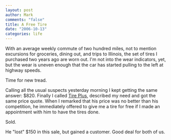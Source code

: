 ```yaml
--- 
layout: post
author: Mark
comments: "false"
title: A Free Tire
date: "2006-10-13"
categories: life
---
```

With an average weekly commute of two hundred miles, not to mention excursions for groceries, dining out, and trips to Illinois, the set of tires I purchased two years ago are worn out. I'm not into the wear indicators, yet, but the wear is uneven enough that the car has started pulling to the left at highway speeds.

Time for new tread.

Calling all the usual suspects yesterday morning I kept getting the same answer: $820. Finally I called <a href="http://www.tiresplus.com/" title="Tires Plus">Tire Plus</a>, described my need and got the same price quote. When I remarked that his price was no better than his competition, he immediately offered to give me a tire for free if I made an appointment with him to have the tires done.

Sold.

He "lost" $150 in this sale, but gained a customer. Good deal for both of us.
